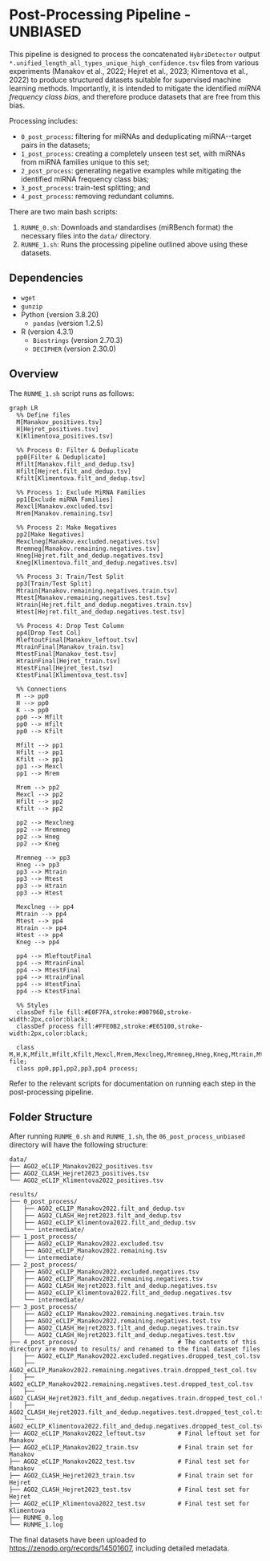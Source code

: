 
# Post-Processing Pipeline - UNBIASED

This pipeline is designed to process the concatenated `HybriDetector` output `*.unified_length_all_types_unique_high_confidence.tsv` files from various experiments (Manakov et al., 2022; Hejret et al., 2023; Klimentova et al., 2022) to produce structured datasets suitable for supervised machine learning methods. Importantly, it is intended to mitigate the identified *miRNA frequency class bias*, and therefore produce datasets that are free from this bias.  

Processing includes:

- `0_post_process`: filtering for miRNAs and deduplicating miRNA--target pairs in the datasets;
- `1_post_process`: creating a completely unseen test set, with miRNAs from miRNA families unique to this set; 
- `2_post_process`: generating negative examples while mitigating the identified miRNA frequency class bias; 
- `3_post_process`: train-test splitting; and 
- `4_post_process`: removing redundant columns.

There are two main bash scripts:  
1. `RUNME_0.sh`: Downloads and standardises (miRBench format) the necessary files into the `data/` directory.  
2. `RUNME_1.sh`: Runs the processing pipeline outlined above using these datasets. 

## Dependencies

- `wget`
- `gunzip`
- Python (version 3.8.20)
   - `pandas` (version 1.2.5)
- R (version 4.3.1)
  - `Biostrings` (version 2.70.3)
  - `DECIPHER` (version 2.30.0)

## Overview

The `RUNME_1.sh` script runs as follows:

```mermaid
graph LR
  %% Define files
  M[Manakov_positives.tsv]
  H[Hejret_positives.tsv]
  K[Klimentova_positives.tsv]
  
  %% Process 0: Filter & Deduplicate
  pp0[Filter & Deduplicate]
  Mfilt[Manakov.filt_and_dedup.tsv]
  Hfilt[Hejret.filt_and_dedup.tsv]
  Kfilt[Klimentova.filt_and_dedup.tsv]

  %% Process 1: Exclude MiRNA Families
  pp1[Exclude miRNA Families]
  Mexcl[Manakov.excluded.tsv]
  Mrem[Manakov.remaining.tsv]

  %% Process 2: Make Negatives
  pp2[Make Negatives]
  Mexclneg[Manakov.excluded.negatives.tsv]
  Mremneg[Manakov.remaining.negatives.tsv]
  Hneg[Hejret.filt_and_dedup.negatives.tsv]
  Kneg[Klimentova.filt_and_dedup.negatives.tsv]

  %% Process 3: Train/Test Split
  pp3[Train/Test Split]
  Mtrain[Manakov.remaining.negatives.train.tsv]
  Mtest[Manakov.remaining.negatives.test.tsv]
  Htrain[Hejret.filt_and_dedup.negatives.train.tsv]
  Htest[Hejret.filt_and_dedup.negatives.test.tsv]

  %% Process 4: Drop Test Column
  pp4[Drop Test Col]
  MleftoutFinal[Manakov_leftout.tsv]
  MtrainFinal[Manakov_train.tsv]
  MtestFinal[Manakov_test.tsv]
  HtrainFinal[Hejret_train.tsv]
  HtestFinal[Hejret_test.tsv]
  KtestFinal[Klimentova_test.tsv]

  %% Connections
  M --> pp0
  H --> pp0
  K --> pp0
  pp0 --> Mfilt
  pp0 --> Hfilt
  pp0 --> Kfilt

  Mfilt --> pp1
  Hfilt --> pp1
  Kfilt --> pp1
  pp1 --> Mexcl
  pp1 --> Mrem

  Mrem --> pp2
  Mexcl --> pp2
  Hfilt --> pp2
  Kfilt --> pp2

  pp2 --> Mexclneg
  pp2 --> Mremneg
  pp2 --> Hneg
  pp2 --> Kneg

  Mremneg --> pp3
  Hneg --> pp3
  pp3 --> Mtrain
  pp3 --> Mtest
  pp3 --> Htrain
  pp3 --> Htest

  Mexclneg --> pp4
  Mtrain --> pp4
  Mtest --> pp4
  Htrain --> pp4
  Htest --> pp4
  Kneg --> pp4

  pp4 --> MleftoutFinal
  pp4 --> MtrainFinal
  pp4 --> MtestFinal
  pp4 --> HtrainFinal
  pp4 --> HtestFinal
  pp4 --> KtestFinal

  %% Styles
  classDef file fill:#E0F7FA,stroke:#00796B,stroke-width:2px,color:black;
  classDef process fill:#FFE0B2,stroke:#E65100,stroke-width:2px,color:black;

  class M,H,K,Mfilt,Hfilt,Kfilt,Mexcl,Mrem,Mexclneg,Mremneg,Hneg,Kneg,Mtrain,Mtest,Htrain,Htest,MtrainFinal,MtestFinal,MleftoutFinal,HtrainFinal,HtestFinal,KtestFinal file;
  class pp0,pp1,pp2,pp3,pp4 process;
```

Refer to the relevant scripts for documentation on running each step in the post-processing pipeline.  

## Folder Structure

After running `RUNME_0.sh` and `RUNME_1.sh`, the `06_post_process_unbiased` directory will have the following structure:
```
data/
├── AGO2_eCLIP_Manakov2022_positives.tsv
├── AGO2_CLASH_Hejret2023_positives.tsv
└── AGO2_eCLIP_Klimentova2022_positives.tsv

results/
├── 0_post_process/
│   ├── AGO2_eCLIP_Manakov2022.filt_and_dedup.tsv
│   ├── AGO2_CLASH_Hejret2023.filt_and_dedup.tsv
│   ├── AGO2_eCLIP_Klimentova2022.filt_and_dedup.tsv
│   └── intermediate/
├── 1_post_process/
│   ├── AGO2_eCLIP_Manakov2022.excluded.tsv
│   ├── AGO2_eCLIP_Manakov2022.remaining.tsv
│   └── intermediate/
├── 2_post_process/
│   ├── AGO2_eCLIP_Manakov2022.excluded.negatives.tsv
│   ├── AGO2_eCLIP_Manakov2022.remaining.negatives.tsv
│   ├── AGO2_CLASH_Hejret2023.filt_and_dedup.negatives.tsv
│   ├── AGO2_eCLIP_Klimentova2022.filt_and_dedup.negatives.tsv
│   └── intermediate/
├── 3_post_process/
│   ├── AGO2_eCLIP_Manakov2022.remaining.negatives.train.tsv
│   ├── AGO2_eCLIP_Manakov2022.remaining.negatives.test.tsv
│   ├── AGO2_CLASH_Hejret2023.filt_and_dedup.negatives.train.tsv
│   └── AGO2_CLASH_Hejret2023.filt_and_dedup.negatives.test.tsv
├── 4_post_process/                            # The contents of this directory are moved to results/ and renamed to the final dataset files
│   ├── AGO2_eCLIP_Manakov2022.excluded.negatives.dropped_test_col.tsv
│   ├── AGO2_eCLIP_Manakov2022.remaining.negatives.train.dropped_test_col.tsv
│   ├── AGO2_eCLIP_Manakov2022.remaining.negatives.test.dropped_test_col.tsv
│   ├── AGO2_CLASH_Hejret2023.filt_and_dedup.negatives.train.dropped_test_col.tsv
│   ├── AGO2_CLASH_Hejret2023.filt_and_dedup.negatives.test.dropped_test_col.tsv
│   └── AGO2_eCLIP_Klimentova2022.filt_and_dedup.negatives.dropped_test_col.tsv
├── AGO2_eCLIP_Manakov2022_leftout.tsv         # Final leftout set for Manakov
├── AGO2_eCLIP_Manakov2022_train.tsv           # Final train set for Manakov
├── AGO2_eCLIP_Manakov2022_test.tsv            # Final test set for Manakov
├── AGO2_CLASH_Hejret2023_train.tsv            # Final train set for Hejret
├── AGO2_CLASH_Hejret2023_test.tsv             # Final test set for Hejret
├── AGO2_eCLIP_Klimentova2022_test.tsv         # Final test set for Klimentova
├── RUNME_0.log
└── RUNME_1.log
```

The final datasets have been uploaded to https://zenodo.org/records/14501607, including detailed metadata. 